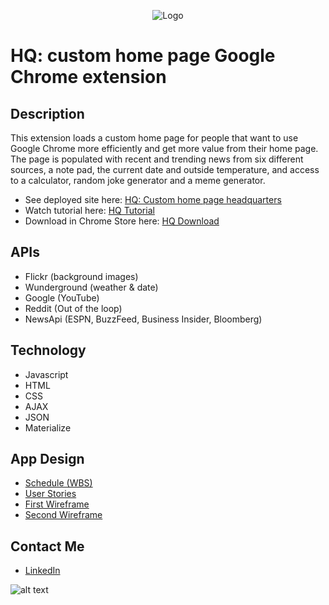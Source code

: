 <p align="center">
  <img src="http://www.hqraleigh.com/public/hq-raleigh-theme/images/hq-logo-black.png" alt="Logo"/>  
</p>

# HQ: custom home page Google Chrome extension

## Description
This extension loads a custom home page for people that want to use Google Chrome more efficiently and get more value from their home page.  
The page is populated with recent and trending news from six different sources, a note pad, the current date and outside temperature, and access to a calculator, random joke generator and a meme generator.

* See deployed site here: [HQ:  Custom home page headquarters](https://hq-new-tab-homepage.firebaseapp.com/)
* Watch tutorial here: [HQ Tutorial](https://youtu.be/Sc100ZYr1K8)
* Download in Chrome Store here: [HQ Download](https://chrome.google.com/webstore/detail/hq/dhfnnhfkopfomjhpbpdombahfoiiomfo)

## APIs
* Flickr  (background images)
* Wunderground  (weather & date)
* Google  (YouTube)
* Reddit  (Out of the loop)
* NewsApi  (ESPN, BuzzFeed, Business Insider, Bloomberg)

## Technology
* Javascript
* HTML
* CSS
* AJAX
* JSON
* Materialize

## App Design
* [Schedule (WBS)](html/HQ-Project-Schedule.png)
* [User Stories](https://www.pivotaltracker.com/n/projects/1990137)
* [First Wireframe](css/wireframe-1.png)
* [Second Wireframe](css/wireframe-2.png)

## Contact Me
* [LinkedIn](https://www.linkedin.com/in/justin-hart-35269028/)

![alt text](https://lh3.googleusercontent.com/KThHOf7E0l9lECBXimO_yGtlb3a7jbWL6rfOmKAJtER0oS-AHdywRovQR-sokzIU7Rd_SLKlmw=s1280-h800-e365-rw "Screen shot")
